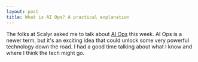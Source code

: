 ```yaml
---
layout: post
title: What is AI Ops? A practical explanation
---
```


The folks at Scalyr asked me to talk about [AI Ops](https://www.scalyr.com/blog/what-is-aiops/) this week.
AI Ops is a newer term, but it's an exciting idea that could unlock some very powerful technology down
the road. I had a good time talking about what I know and where I think the tech might go.
